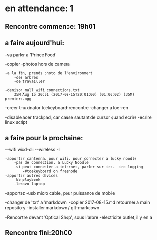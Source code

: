 # en attendance: 1


Rencontre commence: 19h01
----



## a faire aujourd'hui:
-va parler a 'Prince Food'



-copier 
	-photos hors de camera

	-a la fin, prends photo de l'environment
		-des arbres
		-de travailler

	-denison_mall_wifi_connections.txt
		35M Aug 15 20:01 (2017-08-15T20:01:00) (01:00:02) (35M) premiere.ogg


-creer tmuxinator toekeyboard-rencontre
	-changer a toe-ren


-disable acer trackpad, car cause sautant de cursor quand ecrire
	-ecrire linux script


## a faire pour la prochaine:

--wifi
	wicd-cli --wireless -l

	-apporter cantenna, pour wifi, pour connecter a lucky noodle
		-pas de connection. a Lucky Noodle
		-si peut connecter a internet, parler sur irc.  irc logging
			-#toekeyboard on freenode
	-apporter autres devices
		-bb playbook
		-lenovo laptop



-apportez
	-usb micro cable, pour puissance de mobile

-changer de 'txt' a 'markdown'
-copier 2017-08-15.md retourner a main repository
-installer markdown / glt-markdown


-Rencontre devant 'Optical Shop', sous l'arbre
	-electricite outlet, il y en a


Rencontre fini:20h00
----
